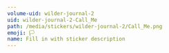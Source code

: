 ```yaml
---
volume-uid: wilder-journal-2
uid: wilder-journal-2-Call_Me
path: /media/stickers/wilder-journal-2/Call_Me.png
emoji: 🏳️
name: Fill in with sticker description
---
```

